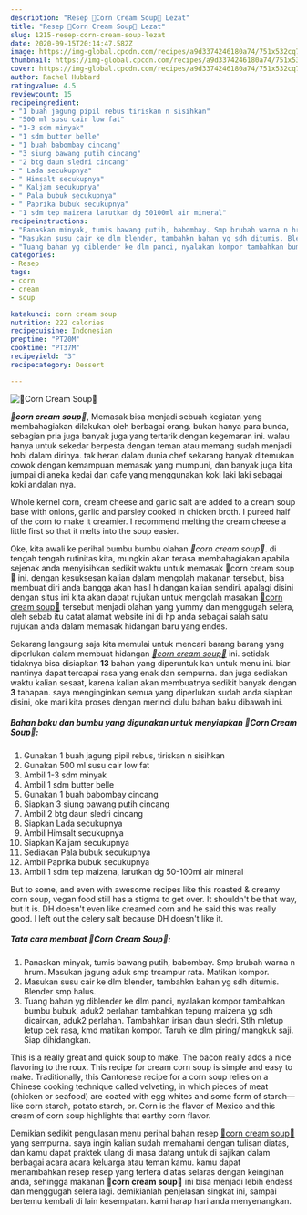 ```yaml
---
description: "Resep 🌽Corn Cream Soup🌽 Lezat"
title: "Resep 🌽Corn Cream Soup🌽 Lezat"
slug: 1215-resep-corn-cream-soup-lezat
date: 2020-09-15T20:14:47.582Z
image: https://img-global.cpcdn.com/recipes/a9d3374246180a74/751x532cq70/🌽corn-cream-soup🌽-foto-resep-utama.jpg
thumbnail: https://img-global.cpcdn.com/recipes/a9d3374246180a74/751x532cq70/🌽corn-cream-soup🌽-foto-resep-utama.jpg
cover: https://img-global.cpcdn.com/recipes/a9d3374246180a74/751x532cq70/🌽corn-cream-soup🌽-foto-resep-utama.jpg
author: Rachel Hubbard
ratingvalue: 4.5
reviewcount: 15
recipeingredient:
- "1 buah jagung pipil rebus tiriskan n sisihkan"
- "500 ml susu cair low fat"
- "1-3 sdm minyak"
- "1 sdm butter belle"
- "1 buah babombay cincang"
- "3 siung bawang putih cincang"
- "2 btg daun sledri cincang"
- " Lada secukupnya"
- " Himsalt secukupnya"
- " Kaljam secukupnya"
- " Pala bubuk secukupnya"
- " Paprika bubuk secukupnya"
- "1 sdm tep maizena larutkan dg 50100ml air mineral"
recipeinstructions:
- "Panaskan minyak, tumis bawang putih, babombay. Smp brubah warna n hrum. Masukan jagung aduk smp trcampur rata. Matikan kompor."
- "Masukan susu cair ke dlm blender, tambahkn bahan yg sdh ditumis. Blender smp halus."
- "Tuang bahan yg diblender ke dlm panci, nyalakan kompor tambahkan bumbu bubuk, aduk2 perlahan tambahkan tepung maizena yg sdh dicairkan, aduk2 perlahan. Tambahkan irisan daun sledri. Stlh mletup letup cek rasa, kmd matikan kompor. Taruh ke dlm piring/ mangkuk saji. Siap dihidangkan."
categories:
- Resep
tags:
- corn
- cream
- soup

katakunci: corn cream soup 
nutrition: 222 calories
recipecuisine: Indonesian
preptime: "PT20M"
cooktime: "PT37M"
recipeyield: "3"
recipecategory: Dessert

---
```



![🌽Corn Cream Soup🌽](https://img-global.cpcdn.com/recipes/a9d3374246180a74/751x532cq70/🌽corn-cream-soup🌽-foto-resep-utama.jpg)

<b><i>🌽corn cream soup🌽</i></b>, Memasak bisa menjadi sebuah kegiatan yang membahagiakan dilakukan oleh berbagai orang. bukan hanya para bunda, sebagian pria juga banyak juga yang tertarik dengan kegemaran ini. walau hanya untuk sekedar berpesta dengan teman atau memang sudah menjadi hobi dalam dirinya. tak heran dalam dunia chef sekarang banyak ditemukan cowok dengan kemampuan memasak yang mumpuni, dan banyak juga kita jumpai di aneka kedai dan cafe yang menggunakan koki laki laki sebagai koki andalan nya.

Whole kernel corn, cream cheese and garlic salt are added to a cream soup base with onions, garlic and parsley cooked in chicken broth. I pureed half of the corn to make it creamier. I recommend melting the cream cheese a little first so that it melts into the soup easier.

Oke, kita awali ke perihal bumbu bumbu olahan <i>🌽corn cream soup🌽</i>. di tengah tengah rutinitas kita, mungkin akan terasa membahagiakan apabila sejenak anda menyisihkan sedikit waktu untuk memasak 🌽corn cream soup🌽 ini. dengan kesuksesan kalian dalam mengolah makanan tersebut, bisa membuat diri anda bangga akan hasil hidangan kalian sendiri. apalagi disini dengan situs ini kita akan dapat rujukan untuk mengolah masakan <u>🌽corn cream soup🌽</u> tersebut menjadi olahan yang yummy dan menggugah selera, oleh sebab itu catat alamat website ini di hp anda sebagai salah satu rujukan anda dalam memasak hidangan baru yang endes.


Sekarang langsung saja kita memulai untuk mencari barang barang yang diperlukan dalam membuat hidangan <u><i>🌽corn cream soup🌽</i></u> ini. setidak tidaknya bisa disiapkan <b>13</b> bahan yang diperuntuk kan untuk menu ini. biar nantinya dapat tercapai rasa yang enak dan sempurna. dan juga sediakan waktu kalian sesaat, karena kalian akan membuatnya sedikit banyak dengan <b>3</b> tahapan. saya menginginkan semua yang diperlukan sudah anda siapkan disini, oke mari kita proses dengan merinci dulu bahan baku dibawah ini.

<!--inarticleads1-->

##### Bahan baku dan bumbu yang digunakan untuk menyiapkan 🌽Corn Cream Soup🌽:

1. Gunakan 1 buah jagung pipil rebus, tiriskan n sisihkan
1. Gunakan 500 ml susu cair low fat
1. Ambil 1-3 sdm minyak
1. Ambil 1 sdm butter belle
1. Gunakan 1 buah babombay cincang
1. Siapkan 3 siung bawang putih cincang
1. Ambil 2 btg daun sledri cincang
1. Siapkan  Lada secukupnya
1. Ambil  Himsalt secukupnya
1. Siapkan  Kaljam secukupnya
1. Sediakan  Pala bubuk secukupnya
1. Ambil  Paprika bubuk secukupnya
1. Ambil 1 sdm tep maizena, larutkan dg 50-100ml air mineral


But to some, and even with awesome recipes like this roasted &amp; creamy corn soup, vegan food still has a stigma to get over. It shouldn&#39;t be that way, but it is. DH doesn&#39;t even like creamed corn and he said this was really good. I left out the celery salt because DH doesn&#39;t like it. 

<!--inarticleads2-->

##### Tata cara membuat 🌽Corn Cream Soup🌽:

1. Panaskan minyak, tumis bawang putih, babombay. Smp brubah warna n hrum. Masukan jagung aduk smp trcampur rata. Matikan kompor.
1. Masukan susu cair ke dlm blender, tambahkn bahan yg sdh ditumis. Blender smp halus.
1. Tuang bahan yg diblender ke dlm panci, nyalakan kompor tambahkan bumbu bubuk, aduk2 perlahan tambahkan tepung maizena yg sdh dicairkan, aduk2 perlahan. Tambahkan irisan daun sledri. Stlh mletup letup cek rasa, kmd matikan kompor. Taruh ke dlm piring/ mangkuk saji. Siap dihidangkan.


This is a really great and quick soup to make. The bacon really adds a nice flavoring to the roux. This recipe for cream corn soup is simple and easy to make. Traditionally, this Cantonese recipe for a corn soup relies on a Chinese cooking technique called velveting, in which pieces of meat (chicken or seafood) are coated with egg whites and some form of starch—like corn starch, potato starch, or. Corn is the flavor of Mexico and this cream of corn soup highlights that earthy corn flavor. 

Demikian sedikit pengulasan menu perihal bahan resep <u>🌽corn cream soup🌽</u> yang sempurna. saya ingin kalian sudah memahami dengan tulisan diatas, dan kamu dapat praktek ulang di masa datang untuk di sajikan dalam berbagai acara acara keluarga atau teman kamu. kamu dapat menambahkan resep resep yang tertera diatas selaras dengan keinginan anda, sehingga makanan <b>🌽corn cream soup🌽</b> ini bisa menjadi lebih endess dan menggugah selera lagi. demikianlah penjelasan singkat ini, sampai bertemu kembali di lain kesempatan. kami harap hari anda menyenangkan.
